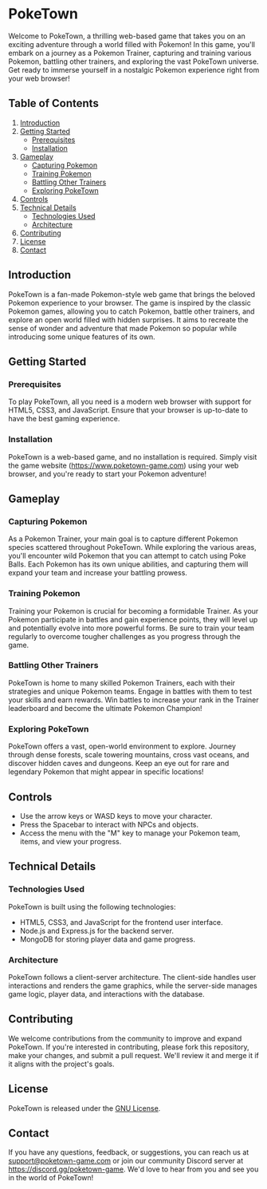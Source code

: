 # PokeTown
Welcome to PokeTown, a thrilling web-based game that takes you on an exciting adventure through a world filled with Pokemon! In this game, you'll embark on a journey as a Pokemon Trainer, capturing and training various Pokemon, battling other trainers, and exploring the vast PokeTown universe. Get ready to immerse yourself in a nostalgic Pokemon experience right from your web browser!

## Table of Contents

1. [Introduction](#introduction)
2. [Getting Started](#getting-started)
   - [Prerequisites](#prerequisites)
   - [Installation](#installation)
3. [Gameplay](#gameplay)
   - [Capturing Pokemon](#capturing-pokemon)
   - [Training Pokemon](#training-pokemon)
   - [Battling Other Trainers](#battling-other-trainers)
   - [Exploring PokeTown](#exploring-poketown)
4. [Controls](#controls)
5. [Technical Details](#technical-details)
   - [Technologies Used](#technologies-used)
   - [Architecture](#architecture)
6. [Contributing](#contributing)
7. [License](#license)
8. [Contact](#contact)

## Introduction

PokeTown is a fan-made Pokemon-style web game that brings the beloved Pokemon experience to your browser. The game is inspired by the classic Pokemon games, allowing you to catch Pokemon, battle other trainers, and explore an open world filled with hidden surprises. It aims to recreate the sense of wonder and adventure that made Pokemon so popular while introducing some unique features of its own.

## Getting Started

### Prerequisites

To play PokeTown, all you need is a modern web browser with support for HTML5, CSS3, and JavaScript. Ensure that your browser is up-to-date to have the best gaming experience.

### Installation

PokeTown is a web-based game, and no installation is required. Simply visit the game website (https://www.poketown-game.com) using your web browser, and you're ready to start your Pokemon adventure!

## Gameplay

### Capturing Pokemon

As a Pokemon Trainer, your main goal is to capture different Pokemon species scattered throughout PokeTown. While exploring the various areas, you'll encounter wild Pokemon that you can attempt to catch using Poke Balls. Each Pokemon has its own unique abilities, and capturing them will expand your team and increase your battling prowess.

### Training Pokemon

Training your Pokemon is crucial for becoming a formidable Trainer. As your Pokemon participate in battles and gain experience points, they will level up and potentially evolve into more powerful forms. Be sure to train your team regularly to overcome tougher challenges as you progress through the game.

### Battling Other Trainers

PokeTown is home to many skilled Pokemon Trainers, each with their strategies and unique Pokemon teams. Engage in battles with them to test your skills and earn rewards. Win battles to increase your rank in the Trainer leaderboard and become the ultimate Pokemon Champion!

### Exploring PokeTown

PokeTown offers a vast, open-world environment to explore. Journey through dense forests, scale towering mountains, cross vast oceans, and discover hidden caves and dungeons. Keep an eye out for rare and legendary Pokemon that might appear in specific locations!

## Controls

- Use the arrow keys or WASD keys to move your character.
- Press the Spacebar to interact with NPCs and objects.
- Access the menu with the "M" key to manage your Pokemon team, items, and view your progress.

## Technical Details

### Technologies Used

PokeTown is built using the following technologies:

- HTML5, CSS3, and JavaScript for the frontend user interface.
- Node.js and Express.js for the backend server.
- MongoDB for storing player data and game progress.

### Architecture

PokeTown follows a client-server architecture. The client-side handles user interactions and renders the game graphics, while the server-side manages game logic, player data, and interactions with the database.

## Contributing

We welcome contributions from the community to improve and expand PokeTown. If you're interested in contributing, please fork this repository, make your changes, and submit a pull request. We'll review it and merge it if it aligns with the project's goals.

## License

PokeTown is released under the [GNU License](LICENSE).

## Contact

If you have any questions, feedback, or suggestions, you can reach us at support@poketown-game.com or join our community Discord server at https://discord.gg/poketown-game. We'd love to hear from you and see you in the world of PokeTown!

